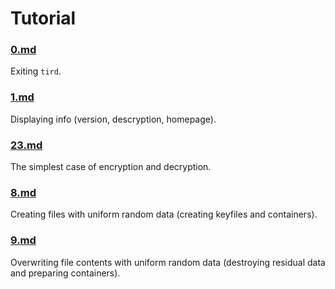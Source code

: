 
# Tutorial

### [0.md](https://github.com/hakavlad/tird/blob/main/docs/tutorial/0.md)

Exiting `tird`.

### [1.md](https://github.com/hakavlad/tird/blob/main/docs/tutorial/1.md)

Displaying info (version, descryption, homepage).

### [23.md](https://github.com/hakavlad/tird/blob/main/docs/tutorial/23.md)

The simplest case of encryption and decryption.

### [8.md](https://github.com/hakavlad/tird/blob/main/docs/tutorial/8.md)

Creating files with uniform random data (creating keyfiles and containers).

### [9.md](https://github.com/hakavlad/tird/blob/main/docs/tutorial/9.md)

Overwriting file contents with uniform random data (destroying residual data and preparing containers).
